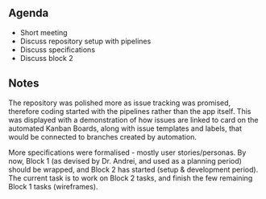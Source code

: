 ## Agenda
* Short meeting
* Discuss repository setup with pipelines
* Discuss specifications
* Discuss block 2

## Notes

The repository was polished more as issue tracking was promised, therefore coding started with the pipelines rather than the app itself. This was displayed with a demonstration of how issues are linked to card on the automated Kanban Boards, along with issue templates and labels, that would be connected to branches created by automation.

More specifications were formalised - mostly user stories/personas. By now, Block 1 (as devised by Dr. Andrei, and used as a planning period) should be wrapped, and Block 2 has started (setup & development period). The current task is to work on Block 2 tasks, and finish the few remaining Block 1 tasks (wireframes).